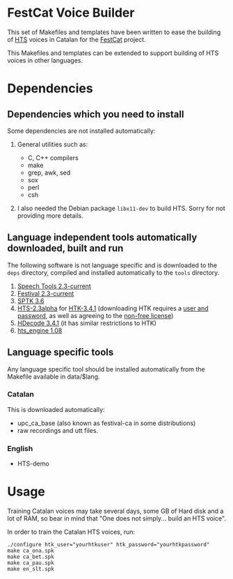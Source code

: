 # FestCat Voice Builder

This set of Makefiles and templates have been written to ease the building 
of [HTS](http://hts.sp.nitech.ac.jp/) voices in Catalan for the [FestCat](http://www.talp.cat/festcat) project.

This Makefiles and templates can be extended to support building of HTS voices 
in other languages.

# Dependencies


## Dependencies which you need to install

Some dependencies are not installed automatically:

1. General utilities such as:
   - C, C++ compilers
   - make
   - grep, awk, sed
   - sox
   - perl
   - csh

2. I also needed the Debian package `libx11-dev` to build HTS. Sorry for not providing more details.

## Language independent tools automatically downloaded, built and run

The following software is not language specific and is downloaded to the `deps` directory, 
compiled and installed automatically to the `tools` directory.

1. [Speech Tools 2.3-current](http://tts.speech.cs.cmu.edu/awb/20131016/)
2. [Festival 2.3-current](http://tts.speech.cs.cmu.edu/awb/20131016/)
3. [SPTK 3.6](http://sourceforge.net/projects/sp-tk)
4. [HTS-2.3alpha](http://hts.sp.nitech.ac.jp/) for [HTK-3.4.1](http://htk.eng.cam.ac.uk/) (downloading HTK requires a [user and password](http://htk.eng.cam.ac.uk/register.shtml), as well as agreeing to the [non-free license](http://htk.eng.cam.ac.uk/docs/license.shtml))
5. [HDecode 3.4.1](http://htk.eng.cam.ac.uk/) (it has similar restrictions to HTK)
6. [hts_engine 1.08](http://sourceforge.net/projects/hts-engine)


## Language specific tools

Any language specific tool should be installed automatically from the Makefile available in
data/$lang.

### Catalan

This is downloaded automatically:

 - upc_ca_base (also known as festival-ca in some distributions)
 - raw recordings and utt files.

### English

 - HTS-demo

# Usage

Training Catalan voices may take several days, some GB of Hard disk and a lot of RAM,
so bear in mind that "One does not simply... build an HTS voice".

In order to train the Catalan HTS voices, run:

    ./configure htk_user="yourhtkuser" htk_password="yourhtkpassword"
    make ca_ona.spk
    make ca_bet.spk
    make ca_pau.spk
    make en_slt.spk

